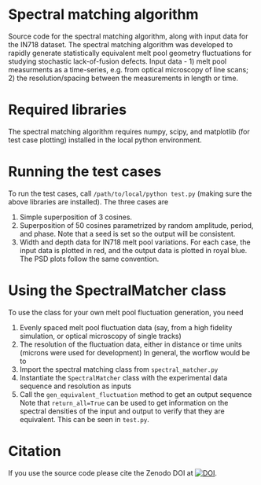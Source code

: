 # Spectral matching algorithm
 Source code for the spectral matching algorithm, along with input data for the IN718 dataset.
 The spectral matching algorithm was developed to rapidly generate statistically equivalent melt pool geometry fluctuations for studying stochastic lack-of-fusion defects.
 Input data - 1) melt pool measurments as a time-series, e.g. from optical microscopy of line scans; 2) the resolution/spacing between the measurements in length or time.

# Required libraries
 The spectral matching algorithm requires numpy, scipy, and matplotlib (for test case plotting) installed in the local python environment.

# Running the test cases
 To run the test cases, call `/path/to/local/python test.py` (making sure the above libraries are installed). The three cases are
 1. Simple superposition of 3 cosines.
 2. Superposition of 50 cosines parametrized by random amplitude, period, and phase. Note that a seed is set so the output will be consistent.
 3. Width and depth data for IN718 melt pool variations.
 For each case, the input data is plotted in red, and the output data is plotted in royal blue. The PSD plots follow the same convention.

# Using the SpectralMatcher class
 To use the class for your own melt pool fluctuation generation, you need 
 1. Evenly spaced melt pool fluctuation data (say, from a high fidelity simulation, or optical microscopy of single tracks)
 2. The resolution of the fluctuation data, either in distance or time units (microns were used for development)
 In general, the worflow would be to
1. Import the spectral matching class from `spectral_matcher.py`
2. Instantiate the `SpectralMatcher` class with the experimental data sequence and resolution as inputs
3. Call the `gen_equivalent_fluctuation` method to get an output sequence
   Note that `return_all=True` can be used to get information on the spectral densities of the input and output to verify that they are equivalent. This can be seen in `test.py`.

# Citation

If you use the source code please cite the Zenodo DOI at [![DOI](https://zenodo.org/badge/995474139.svg)](https://doi.org/10.5281/zenodo.15587660).
